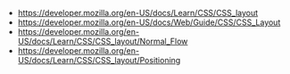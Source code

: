 - <https://developer.mozilla.org/en-US/docs/Learn/CSS/CSS_layout>
- <https://developer.mozilla.org/en-US/docs/Web/Guide/CSS/CSS_Layout>
- <https://developer.mozilla.org/en-US/docs/Learn/CSS/CSS_layout/Normal_Flow>
- <https://developer.mozilla.org/en-US/docs/Learn/CSS/CSS_layout/Positioning>